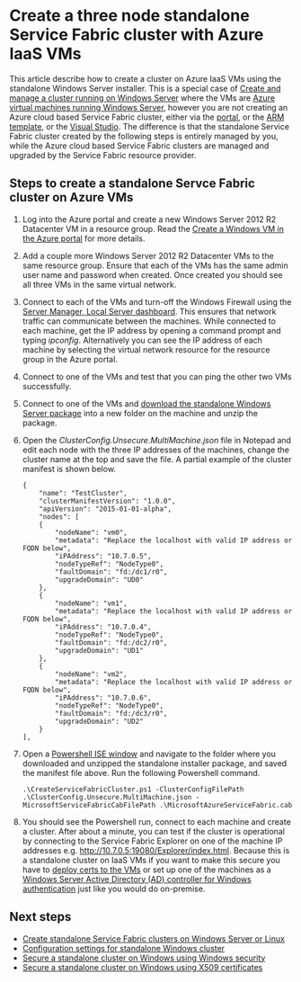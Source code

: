<properties
   pageTitle="Manage an on-premises or any-cloud Azure Service Fabric cluster | Microsoft Azure"
   description="Learn how to create and manage an Azure Service Fabric cluster on any machine (physical or virtual) running Windows Server, whether it's on-premises or in any cloud."
   services="service-fabric"
   documentationCenter=".net"
   authors="ChackDan"
   manager="timlt"
   editor=""/>

<tags
   ms.service="service-fabric"
   ms.devlang="dotnet"
   ms.topic="article"
   ms.tgt_pltfrm="NA"
   ms.workload="NA"
   ms.date="07/29/2016"
   ms.author="chackdan;chackdan"/>



# Create a three node standalone Service Fabric cluster with Azure IaaS VMs

This article describe how to create a cluster on Azure IaaS VMs using the standalone Windows Server installer. This is a special case of [Create and manage a cluster running on Windows Server](service-fabric-cluster-creation-for-windows-server.md) where the VMs are [Azure virtual machines running Windows Server](virtual-machines-windows-hero-tutorial.md), however you are not creating an Azure cloud based Service Fabric cluster, either via the [portal](service-fabric-cluster-creation-via-portal.md), or the [ARM template](service-fabric-cluster-creation-via-arm.md), or the [Visual Studio](service-fabric-cluster-creation-via-visual-studio.md). The difference is that the standalone Service Fabric cluster created by the following steps is entirely managed by you, while the Azure cloud based Service Fabric clusters are managed and upgraded by the Service Fabric resource provider.


## Steps to create a standalone Servce Fabric cluster on Azure VMs

1. Log into the Azure portal and create a new Windows Server 2012 R2 Datacenter VM in a resource group. Read the [Create a Windows VM in the Azure portal](virtual-machines-windows-hero-tutorial.md) for more details.
2. Add a couple more Windows Server 2012 R2 Datacenter VMs to the same resource group. Ensure that each of the VMs has the same admin user name and password when created. Once created you should see all three VMs in the same virtual network.
3. Connect to each of the VMs and turn-off the Windows Firewall using the [Server Manager, Local Server dashboard](https://technet.microsoft.com/library/jj134147.aspx). This ensures that network traffic can communicate between the machines. While connected to each machine, get the IP address by opening a command prompt and typing *ipconfig*. Alternatively you can see the IP address of each machine by selecting the virtual network resource for the resource group in the Azure portal.
4. Connect to one of the VMs and test that you can ping the other two VMs successfully.
5. Connect to one of the VMs and [download the standalone Windows Server package](http://go.microsoft.com/fwlink/?LinkId=730690) into a new folder on the machine and unzip the package.
6. Open the *ClusterConfig.Unsecure.MultiMachine.json* file in Notepad and edit each node with the three IP addresses of the machines, change the cluster name at the top and save the file.  A partial example of the cluster manifest is shown below.

    ```
    {
        "name": "TestCluster",
        "clusterManifestVersion": "1.0.0",
        "apiVersion": "2015-01-01-alpha",
        "nodes": [
        {
            "nodeName": "vm0",
        	"metadata": "Replace the localhost with valid IP address or FQDN below",
            "iPAddress": "10.7.0.5",
            "nodeTypeRef": "NodeType0",
            "faultDomain": "fd:/dc1/r0",
            "upgradeDomain": "UD0"
        },
        {
            "nodeName": "vm1",
        	"metadata": "Replace the localhost with valid IP address or FQDN below",
            "iPAddress": "10.7.0.4",
            "nodeTypeRef": "NodeType0",
            "faultDomain": "fd:/dc2/r0",
            "upgradeDomain": "UD1"
        },
        {
            "nodeName": "vm2",
        	"metadata": "Replace the localhost with valid IP address or FQDN below",
            "iPAddress": "10.7.0.6",
            "nodeTypeRef": "NodeType0",
            "faultDomain": "fd:/dc3/r0",
            "upgradeDomain": "UD2"
        }
    ],
    ```

7. Open a [Powershell ISE window](https://msdn.microsoft.com/powershell/scripting/core-powershell/ise/introducing-the-windows-powershell-ise) and navigate to the folder where you downloaded and unzipped the standalone installer package, and saved the manifest file above. Run the following Powershell command.

    ```
    .\CreateServiceFabricCluster.ps1 -ClusterConfigFilePath .\ClusterConfig.Unsecure.MultiMachine.json -MicrosoftServiceFabricCabFilePath .\MicrosoftAzureServiceFabric.cab
    ```

8. You should see the Powershell run, connect to each machine and create a cluster. After about a minute, you can test if the cluster is operational by connecting to the Service Fabric Explorer on one of the machine IP addresses e.g. http://10.7.0.5:19080/Explorer/index.html. Because this is a standalone cluster on IaaS VMs if you want to make this secure you have to [deploy certs to the VMs](service-fabric-windows-cluster-x509-security.md) or set up one of the machines as a [Windows Server Active Directory (AD) controller for Windows authentication](service-fabric-windows-cluster-windows-security.md) just like you would do on-premise.


## Next steps
- [Create standalone Service Fabric clusters on Windows Server or Linux](service-fabric-deploy-anywhere.md)
- [Configuration settings for standalone Windows cluster](service-fabric-cluster-manifest.md)
- [Secure a standalone cluster on Windows using Windows security](service-fabric-windows-cluster-windows-security.md)
- [Secure a standalone cluster on Windows using X509 certificates](service-fabric-windows-cluster-x509-security.md)
